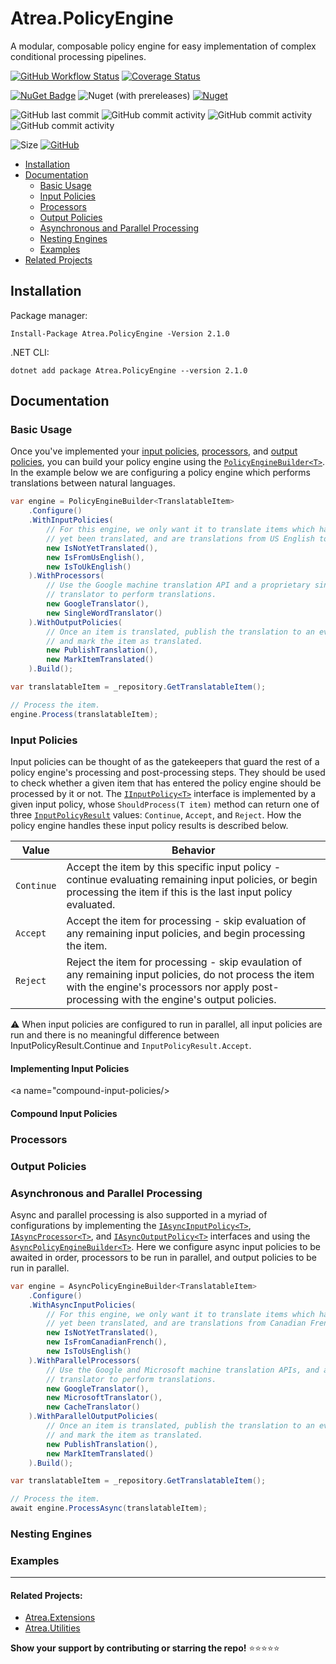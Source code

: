 # Atrea.PolicyEngine

A modular, composable policy engine for easy implementation of complex conditional processing pipelines.

[![GitHub Workflow Status](https://img.shields.io/github/workflow/status/itabaiyu/atrea-policyengine/.NET%20Core%20Build%20&%20Test)](https://github.com/itabaiyu/atrea-policyengine/actions?query=workflow%3A%22.NET+Core+Build+%26+Test%22)
[![Coverage Status](https://coveralls.io/repos/github/itabaiyu/atrea-policyengine/badge.svg?branch=master)](https://coveralls.io/github/itabaiyu/atrea-policyengine?branch=master)

[![NuGet Badge](https://buildstats.info/nuget/atrea.policyengine)](https://www.nuget.org/packages/atrea.policyengine/)
![Nuget (with prereleases)](https://img.shields.io/nuget/vpre/atrea.policyengine)
[![Nuget](https://img.shields.io/nuget/dt/Atrea.PolicyEngine)](https://www.nuget.org/packages/Atrea.PolicyEngine)

![GitHub last commit](https://img.shields.io/github/last-commit/itabaiyu/atrea-policyengine) 
![GitHub commit activity](https://img.shields.io/github/commit-activity/w/itabaiyu/atrea-policyengine)
![GitHub commit activity](https://img.shields.io/github/commit-activity/m/itabaiyu/atrea-policyengine)
![GitHub commit activity](https://img.shields.io/github/commit-activity/y/itabaiyu/atrea-policyengine)

![Size](https://img.shields.io/github/repo-size/itabaiyu/atrea-policyengine)
[![GitHub](https://img.shields.io/github/license/itabaiyu/atrea-policyengine)](https://github.com/itabaiyu/atrea-policyengine/blob/master/LICENSE)

* [Installation](#installation)
* [Documentation](#installation)
  * [Basic Usage](#basic-usage)
  * [Input Policies](#input-policies)
  * [Processors](#processors)
  * [Output Policies](#output-policies)
  * [Asynchronous and Parallel Processing](#asynchronous-and-parallel-processing)
  * [Nesting Engines](#nesting-engines)
  * [Examples](#examples)
* [Related Projects](#related-projects)

<a name="installation"/>

## Installation

Package manager:
```
Install-Package Atrea.PolicyEngine -Version 2.1.0
```

.NET CLI:
```
dotnet add package Atrea.PolicyEngine --version 2.1.0
```

<a name="documentation"/>

## Documentation

<a name="basic-usage"/>

### Basic Usage

Once you've implemented your [input policies](#input-policies), [processors](#processors), and [output policies](#output-policies), you can build your policy engine using the [`PolicyEngineBuilder<T>`](https://github.com/itabaiyu/atrea-policyengine/blob/itabaiyu_usage_documentation/src/Atrea.PolicyEngine/Builders/PolicyEngineBuilder.cs). In the example below we are configuring a policy engine which performs translations between natural languages.

```cs
var engine = PolicyEngineBuilder<TranslatableItem>
    .Configure()
    .WithInputPolicies(
        // For this engine, we only want it to translate items which have not
        // yet been translated, and are translations from US English to UK English.
        new IsNotYetTranslated(),
        new IsFromUsEnglish(),
        new IsToUkEnglish()
    ).WithProcessors(
        // Use the Google machine translation API and a proprietary single-word
        // translator to perform translations.
        new GoogleTranslator(),
        new SingleWordTranslator()
    ).WithOutputPolicies(
        // Once an item is translated, publish the translation to an event stream
        // and mark the item as translated.
        new PublishTranslation(),
        new MarkItemTranslated()
    ).Build();

var translatableItem = _repository.GetTranslatableItem();

// Process the item.
engine.Process(translatableItem);
```

<a name="input-policies"/>

### Input Policies

Input policies can be thought of as the gatekeepers that guard the rest of a policy engine's processing and post-processing steps. They should be used to check whether a given item that has entered the policy engine should be processed by it or not. The [`IInputPolicy<T>`](https://github.com/itabaiyu/atrea-policyengine/blob/master/src/Atrea.PolicyEngine/Policies/Input/IInputPolicy.cs) interface is implemented by a given input policy, whose `ShouldProcess(T item)` method can return one of three [`InputPolicyResult`](https://github.com/itabaiyu/atrea-policyengine/blob/master/src/Atrea.PolicyEngine/Policies/Input/InputPolicyResult.cs) values: `Continue`, `Accept`, and `Reject`. How the policy engine handles these input policy results is described below.


| **Value** | **Behavior** |
| --------- | ------------ |
| `Continue` | Accept the item by this specific input policy - continue evaluating remaining input policies, or begin processing the item if this is the last input policy evaluated.
| `Accept` | Accept the item for processing - skip evaluation of any remaining input policies, and begin processing the item.
| `Reject` | Reject the item for processing - skip evaulation of any remaining input policies, do not process the item with the engine's processors nor apply post-processing with the engine's output policies.

:warning: When input policies are configured to run in parallel, all input policies are run and there is no meaningful difference between InputPolicyResult.Continue and `InputPolicyResult.Accept`.

<a name="implementing-input-policies"/>

#### Implementing Input Policies

<a name="compound-input-policies/>

#### Compound Input Policies

<a name="processors"/>

### Processors

<a name="output-policies"/>

### Output Policies

<a name="asynchronous-and-parallel-processing"/>

### Asynchronous and Parallel Processing

Async and parallel processing is also supported in a myriad of configurations by implementing the [`IAsyncInputPolicy<T>`](https://github.com/itabaiyu/atrea-policyengine/blob/master/src/Atrea.PolicyEngine/Policies/Input/IAsyncInputPolicy.cs), [`IAsyncProcessor<T>`](https://github.com/itabaiyu/atrea-policyengine/blob/master/src/Atrea.PolicyEngine/Processors/IAsyncProcessor.cs), and [`IAsyncOutputPolicy<T>`](https://github.com/itabaiyu/atrea-policyengine/blob/master/src/Atrea.PolicyEngine/Policies/Output/IAsyncOutputPolicy.cs) interfaces and using the [`AsyncPolicyEngineBuilder<T>`](https://github.com/itabaiyu/atrea-policyengine/blob/master/src/Atrea.PolicyEngine/Builders/AsyncPolicyEngineBuilder.cs). Here we configure async input policies to be awaited in order, processors to be run in parallel, and output policies to be run in parallel.


```cs
var engine = AsyncPolicyEngineBuilder<TranslatableItem>
    .Configure()
    .WithAsyncInputPolicies(
        // For this engine, we only want it to translate items which have not
        // yet been translated, and are translations from Canadian French to US English.
        new IsNotYetTranslated(),
        new IsFromCanadianFrench(),
        new IsToUsEnglish()
    ).WithParallelProcessors(
        // Use the Google and Microsoft machine translation APIs, and a proprietary cache-based
        // translator to perform translations.
        new GoogleTranslator(),
        new MicrosoftTranslator(),
        new CacheTranslator()
    ).WithParallelOutputPolicies(
        // Once an item is translated, publish the translation to an event stream
        // and mark the item as translated.
        new PublishTranslation(),
        new MarkItemTranslated()
    ).Build();

var translatableItem = _repository.GetTranslatableItem();

// Process the item.
await engine.ProcessAsync(translatableItem);
```

<a name="nesting-engines"/>

### Nesting Engines

<a name="examples"/>

### Examples

---

<a name="related-projects"/>

#### Related Projects:

* [Atrea.Extensions](https://github.com/itabaiyu/atrea-extensions)
* [Atrea.Utilities](https://github.com/itabaiyu/atrea-utilities)

**Show your support by contributing or starring the repo!** :star::star::star::star::star: 
